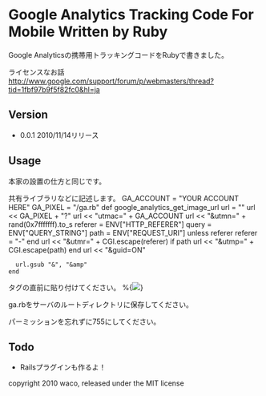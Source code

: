 Google Analytics Tracking Code For Mobile Written by Ruby
=========================================================

Google Analyticsの携帯用トラッキングコードをRubyで書きました。

ライセンスなお話
http://www.google.com/support/forum/p/webmasters/thread?tid=1fbf97b9f5f82fc0&hl=ja

Version
-------

+ 0.0.1 2010/11/14リリース

Usage 
-----

本家の設置の仕方と同じです。

共有ライブラリなどに記述します。
    GA_ACCOUNT = "YOUR ACCOUNT HERE"
    GA_PIXEL = "/ga.rb"
    def google_analytics_get_image_url
      url = ""
      url << GA_PIXEL + "?"
      url << "utmac=" + GA_ACCOUNT
      url << "&utmn=" + rand(0x7fffffff).to_s
      referer = ENV["HTTP_REFERER"]
      query = ENV["QUERY_STRING"]
      path = ENV["REQUEST_URI"]
      unless referer
        referer = "-"
      end
      url << "&utmr=" + CGI.escape(referer)
      if path
        url << "&utmp=" + CGI.escape(path)
      end
      url << "&guid=ON"
   
      url.gsub "&", "&amp"
    end

</body>タグの直前に貼り付けてください。
    %{<img src="#{google_analytics_get_image_url}" />}

ga.rbをサーバのルートディレクトリに保存してください。

パーミッションを忘れずに755にしてください。

Todo
----

+ Railsプラグインも作るよ！
 
copyright 2010 waco, released under the MIT license 
